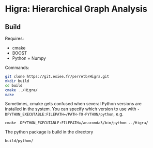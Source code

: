 # Higra: Hierarchical Graph Analysis

## Build

Requires:

* cmake 
* BOOST
* Python + Numpy

Commands:

```bash
git clone https://git.esiee.fr/perretb/Higra.git
mkdir build
cd build
cmake ../Higra/
make
```

Sometimes, cmake gets confused when several Python versions are installed in the system.
You can specify which version to use with `-DPYTHON_EXECUTABLE:FILEPATH=/PATH-TO-PYTHON/python`, e.g.

```
cmake -DPYTHON_EXECUTABLE:FILEPATH=/anaconda3/bin/python ../Higra/
```

The python package is build in the directory

```
build/python/
```
